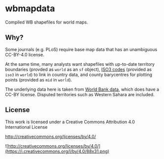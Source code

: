 # wbmapdata

Compiled WB shapefiles for world maps.

## Why?

Some journals (e.g. PLoS) require base map data that has an unambiguous CC-BY-4.0 license. 

At the same time, many analysts want shapefiles with up-to-date territory boundaries (provded as `world` as an `sf` object), [ISO3 codes](https://en.wikipedia.org/wiki/ISO_3166-1_alpha-3) (provided as `iso3` in `world`) to link in country data, and county barycentres for plotting points (provided as `mid` in `world`).

The underlying data here is taken from [World Bank data](https://datacatalog.worldbank.org/search/dataset/0038272), which does have a CC-BY license. Disputed territories such as Western Sahara are included.

## License

This work is licensed under a Creative Commons Attribution 4.0 International License

http://creativecommons.org/licenses/by/4.0/

![http://creativecommons.org/licenses/by/4.0/](https://i.creativecommons.org/l/by/4.0/88x31.png)



